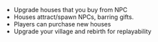 - Upgrade houses that you buy from NPC
- Houses attract/spawn NPCs, barring gifts.
- Players can purchase new houses
- Upgrade your village and rebirth for replayability
